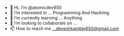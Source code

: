 - 👋 Hi, I’m @atomicdev650
- 👀 I’m interested in ... Programming And Hackimg
- 🌱 I’m currently learning ... Anything
- 💞️ I’m looking to collaborate on ...
- 📫 How to reach me ...deveshkamble650@gmail.com

<!---
atomicdev650/atomicdev650 is a ✨ special ✨ repository because its `README.md` (this file) appears on your GitHub profile.
You can click the Preview link to take a look at your changes.
--->
